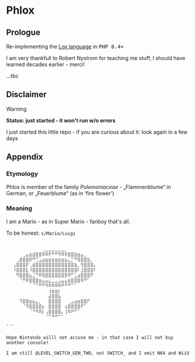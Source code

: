 # Phlox

## Prologue 
Re-implementing the [Lox language](https://www.craftinginterpreters.com/the-lox-language.html) in <kbd>PHP 8.4+</kbd>

I am very thankfull to Robert Nystrom for teaching me stuff, I should have learned decades earlier - merci!

...tbc

## Disclaimer 
> [!WARNING]  
> <b>Status: just started - it won't run w/o errors </b>

I just started this little repo - if you are curious about it: look again in a few days


## Appendix 

### Etymology 

Phlox is member of the family <i>Polemoniaceae</i> -  	„Flammenblume“  in German, or „Feuerblume“ (as in ‘fire flower’)


### Meaning 

I am a Mario - as in Super Mario - fanboy that's all. 

To be honest: ```s/Mario/Luigi```

```
⠀⠀⠀⠀⠀⠀⠀⠀⠀⠀⠀⠀⠀⠀⠀⠀⠀⠀⠀⠀⠀⠀⠀⠀⠀⠀⠀⠀⠀⠀
⠀⠀⠀⠀⠀⠀⠀⠀⠀⠀⠀⢀⣀⣀⣀⣀⣀⣀⡀⠀⠀⠀⠀⠀⠀⠀⠀⠀⠀⠀
⠀⠀⠀⠀⠀⢀⣤⣶⣾⣿⣿⠿⠿⠟⠛⠛⠻⠿⠿⣿⣿⣷⣶⣤⡀⠀⠀⠀⠀⠀
⠀⠀⠀⢀⣾⣿⣿⡿⠛⢉⣠⣴⣶⣶⣶⣶⣶⣶⣦⣄⡉⠛⢿⣿⣿⣷⡀⠀⠀⠀
⠀⠀⢠⣿⣿⣿⡟⢀⣾⣿⣿⣿⣿⣿⣿⣿⣿⣿⣿⣿⣿⣷⡀⢻⣿⣿⣿⡄⠀⠀
⠀⠀⠸⣿⣿⣿⣇⠸⣿⣿⣿⣿⣿⣿⣿⣿⣿⣿⣿⣿⣿⣿⠇⣸⣿⣿⣿⠇⠀⠀
⠀⠀⠀⠻⣿⣿⣿⣦⣈⠙⠿⢿⣿⣿⣿⣿⣿⣿⡿⠿⠋⣁⣴⣿⣿⣿⠟⠀⠀⠀
⠀⠀⠀⠀⠈⠛⠿⣿⣿⣿⣶⣤⣤⣄⣀⣀⣠⣤⣤⣶⣿⣿⣿⠿⠛⠁⠀⠀⠀⠀
⠀⠀⠀⠀⠀⠀⠀⠀⠈⠉⠛⠛⠻⠿⠿⠿⠿⠟⠛⠛⠉⠁⠀⠀⠀⠀⠀⠀⠀⠀
⠀⠀⠀⠀⠀⠀⠀⠀⠀⠀⠀⠀⠀⢰⣶⣶⡆⠀⠀⠀⠀⠀⠀⠀⠀⠀⠀⠀⠀⠀
⠀⠀⠀⠀⠀⠀⠀⠀⠀⠀⠀⠀⠀⣼⣿⣿⣧⠀⠀⠀⠀⠀⠀⠀⠀⠀⠀⠀⠀⠀
⠀⠀⠀⠀⠹⣿⣿⣶⣦⣄⡀⠀⠀⣿⣿⣿⣿⠀⠀⢀⣠⣴⣶⣿⣿⠏⠀⠀⠀⠀
⠀⠀⠀⠀⠀⠈⠻⣿⣿⣿⣿⡦⠀⣿⣿⣿⣿⠀⢴⣿⣿⣿⣿⠟⠁⠀⠀⠀⠀⠀
⠀⠀⠀⠀⠀⠀⠀⠈⠙⠻⠿⡇⢠⣿⣿⣿⣿⡄⢸⠿⠟⠋⠁⠀⠀⠀⠀⠀⠀⠀
⠀⠀⠀⠀⠀⠀⠀⠀⠀⠀⠀⠀⠈⠉⠛⠛⠉⠁⠀⠀⠀⠀⠀⠀⠀⠀⠀⠀⠀

```⠀

Hope Nintendo willl not accuse me - in that case I will not buy another console!

I am still @LEVEL_SWITCH_GEN_TWO, not SWITCH_ and I omit N64 and WiiU